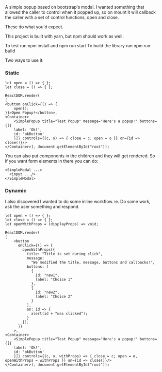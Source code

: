 A simple popup based on bootstrap's modal. I wanted something that allowed the caller to control when it popped up, so on mount it will callback the caller with a set of control functions, open and close.

These do what you'd expect.

This project is built with yarn, but npm should work as well.

To test run npm install and npm run start
To build the library run npm run build

Two ways to use it:
### Static 

```
let open = () => { };
let close = () => { };

ReactDOM.render(
[
<button onClick={() => {
    open();
}}>Open Popup!</button>,
<Container>
    <SimplePopup title="Test Popup" message="Here's a popup!" buttons={[{
    label: 'Ok!',
    id: 'okButton'
    }]} controls={(c, o) => { close = c; open = o }} on={id => close()}/>
</Container>], document.getElementById("root"));
```

You can also put components in the children and they will get rendered. So if you want form elements in there you can do:

```
<SimpleModal ...>
  <input .../>
</SimpleModal>
```

### Dynamic 

I also discovered I wanted to do some inline workflow. ie. Do some work, ask the user something and respond.

```
let open = () => { };
let close = () => { };
let openWithProps = (displayProps) => void;

ReactDOM.render(
[
    <button
      onClick={() => {
        openWithProps({
          title: "Title is set during click",
          message:
            "We modified the title, message, buttons and callbacks!",
          buttons: [
            {
              id: "new1",
              label: "Choice 1"
            },
            {
              id: "new2",
              label: "Choice 2"
            }
          ],
          on: id => {
            alert(id + "was clicked");
          }
        });
      }}
    >,
<Container>
    <SimplePopup title="Test Popup" message="Here's a popup!" buttons={[{
    label: 'Ok!',
    id: 'okButton'
    }]} controls={(c, o, withProps) => { close = c; open = o, openWithProps = withProps }} on={id => close()}/>
</Container>], document.getElementById("root"));
```

